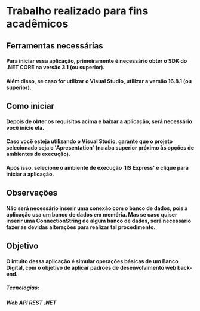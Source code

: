 # Trabalho realizado para fins acadêmicos

## Ferramentas necessárias
#### Para iniciar essa aplicação, primeiramente é necessário obter o SDK do .NET CORE na versão 3.1 (ou superior). 
#### Além disso, se caso for utilizar o Visual Studio, utilizar a versão 16.8.1 (ou superior).

## Como iniciar
#### Depois de obter os requisitos acima e baixar a aplicação, será necessário você inicie ela. 
#### Caso você esteja utilizando o Visual Studio, garante que o projeto selecionado seja o 'Apresentation' (na aba superior próximo às opções de ambientes de execução).
#### Após isso, selecione o ambiente de execução 'IIS Express' e clique para iniciar a aplicação. 

## Observações
#### Não será necessário inserir uma conexão com o banco de dados, pois a aplicação usa um banco de dados em memória. Mas se caso quiser inserir uma ConnectionString de algum banco de dados, será necessário fazer as devidas alterações para realizar tal procedimento.

## Objetivo
#### O intuito dessa aplicação é simular operações básicas de um Banco Digital, com o objetivo de aplicar padrões de desenvolvimento web back-end.

##### Tecnologias: 
##### Web API REST .NET
